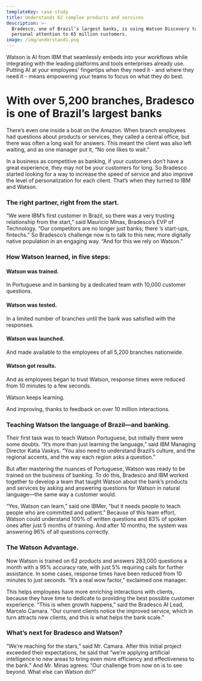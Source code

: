 ```yaml
---
templateKey: case-study
title: Understands 62 complex products and services
description: >-
  Bradesco, one of Brazil’s largest banks, is using Watson Discovery to give
  personal attention to 65 million customers.
image: /img/understands.png
---
```

Watson is AI from IBM that seamlessly embeds into your workflows while integrating with the leading platforms and tools enterprises already use. Putting AI at your employees' fingertips when they need it - and where they need it - means empowering your teams to focus on what they do best.

# With over 5,200 branches, Bradesco is one of Brazil’s largest banks

There’s even one inside a boat on the Amazon. When branch employees had questions about products or services, they called a central office, but there was often a long wait for answers. This meant the client was also left waiting, and as one manager put it, “No one likes to wait.”

In a business as competitive as banking, if your customers don’t have a great experience, they may not be your customers for long. So Bradesco started looking for a way to increase the speed of service and also improve the level of personalization for each client. That’s when they turned to IBM and Watson.

### The right partner, right from the start.

“We were IBM’s first customer in Brazil, so there was a very trusting relationship from the start,” said Mauricio Minas, Bradesco’s EVP of Technology. “Our competitors are no longer just banks; there ’s start-ups, fintechs.” So Bradesco’s challenge now is to talk to this new, more digitally native population in an engaging way. “And for this we rely on Watson.”

### How Watson learned, in five steps:

#### Watson was trained.

In Portuguese and in banking by a dedicated team with 10,000 customer questions.

#### Watson was tested.

In a limited number of branches until the bank was satisfied with the responses.

#### Watson was launched.

And made available to the employees of all 5,200 branches nationwide.

#### Watson got results.

And as employees began to trust Watson, response times were reduced from 10 minutes to a few seconds.

Watson keeps learning.

And improving, thanks to feedback on over 10 million interactions.

### Teaching Watson the language of Brazil—and banking.

Their first task was to teach Watson Portuguese, but initially there were some doubts. “It’s more than just learning the language,” said IBM Managing Director Katia Vaskys. “You also need to understand Brazil’s culture, and the regional accents, and the way each region asks a question.”

But after mastering the nuances of Portuguese, Watson was ready to be trained on the business of banking. To do this, Bradesco and IBM worked together to develop a team that taught Watson about the bank’s products and services by asking and answering questions for Watson in natural language—the same way a customer would.

“Yes, Watson can learn,” said one IBMer, “but it needs people to teach people who are committed and patient.” Because of this team effort, Watson could understand 100% of written questions and 83% of spoken ones after just 5 months of training. And after 10 months, the system was answering 96% of all questions correctly.

### The Watson Advantage.

Now Watson is trained on 62 products and answers 283,000 questions a month with a 95% accuracy rate, with just 5% requiring calls for further assistance. In some cases, response times have been reduced from 10 minutes to just seconds. “It’s a real wow factor,” exclaimed one manager.

This helps employees have more enriching interactions with clients, because they have time to dedicate to providing the best possible customer experience. “This is when growth happens,” said the Bradesco AI Lead, Marcelo Camara. “Our current clients notice the improved service, which in turn attracts new clients, and this is what helps the bank scale.”

### What’s next for Bradesco and Watson?

“We’re reaching for the stars,” said Mr. Camara. After this initial project exceeded their expectations, he said that “we’re applying artificial intelligence to new areas to bring even more efficiency and effectiveness to the bank.” And Mr. Minas agrees: “Our challenge from now on is to see beyond. What else can Watson do?”

